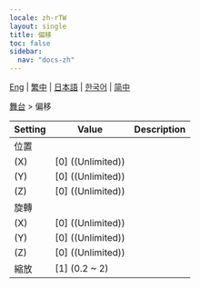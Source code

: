 ```yaml
---
locale: zh-rTW
layout: single
title: 偏移
toc: false
sidebar:
  nav: "docs-zh"
---
```

[Eng](/dancexr/menu/2025.4/stage/offset) | [繁中](/tw/dancexr/menu/2025.4/stage/offset) | [日本語](/jp/dancexr/menu/2025.4/stage/offset) | [한국어](/kr/dancexr/menu/2025.4/stage/offset) | [简中](/zh/dancexr/menu/2025.4/stage/offset)

[舞台](../menu#舞台) > 偏移



| Setting | Value | Description |
| :--- | --- | :--- |
|<nobr>位置</nobr>|| 
|<nobr>(X)</nobr>| [0] ((Unlimited)) | 
|<nobr>(Y)</nobr>| [0] ((Unlimited)) | 
|<nobr>(Z)</nobr>| [0] ((Unlimited)) | 
|<nobr>旋轉</nobr>|| 
|<nobr>(X)</nobr>| [0] ((Unlimited)) | 
|<nobr>(Y)</nobr>| [0] ((Unlimited)) | 
|<nobr>(Z)</nobr>| [0] ((Unlimited)) | 
|<nobr>縮放</nobr>| [1] (0.2 ~ 2) | 
